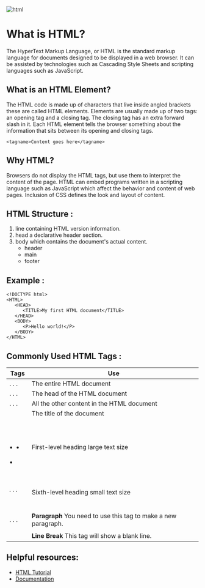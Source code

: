 
![html](https://www.freeiconspng.com/uploads/w3c-html5-logo-0.png)

# What is HTML?
The HyperText Markup Language, or HTML is the standard markup language for documents designed to be displayed in a web browser. It can be assisted by technologies such as Cascading Style Sheets and scripting languages such as JavaScript.



## What is an HTML Element?

The HTML code is made up of characters that live inside angled
brackets  these are called HTML elements. Elements are usually
made up of two tags: an opening tag and a closing tag. The closing tag
has an extra forward slash in it. Each HTML element tells the browser
something about the information that sits between its opening and
closing tags.

`<tagname>Content goes here</tagname>`

## Why HTML?
Browsers do not display the HTML tags, but use them to interpret the content of the page. HTML can embed programs written in a scripting language such as JavaScript which affect the behavior and content of web pages. Inclusion of CSS defines the look and layout of content.

## HTML Structure :

1. line containing HTML version information.
2. head a declarative header section.
3. body which contains the document's actual content.
    - header
    - main
    - footer


## Example :

```
<!DOCTYPE html>
<HTML>
   <HEAD>
      <TITLE>My first HTML document</TITLE>
   </HEAD>
   <BODY>
      <P>Hello world!</P>
   </BODY>
</HTML>
```

## Commonly Used HTML Tags :

| **Tags** | **Use** |
| ----------- | ----------- |
| <HTML>. . . </HTML> | The entire HTML document |
| <HEAD> . . . </HEAD> | 	The head of the HTML document |
| <BODY> . . . </BODY> | All the other content in the HTML document |
| <TITLE> . . . </TITLE> | 	The title of the document |
| <H1> . . . </H1> | First-level heading large text size |
| <H6> . . . </H6> | Sixth-level heading small text size |
|<P> . . . </P>|**Paragraph** You need to use this tag to make a new paragraph.|
|<BR>|**Line Break** This tag will show a blank line.|



## Helpful resources:
- [HTML Tutorial](https://www.w3schools.com/html/)
- [Documentation](https://developer.mozilla.org/en-US/docs/Web/HTML)
